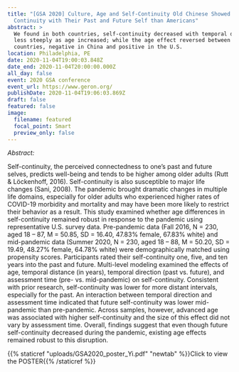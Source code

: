 ```yaml
---
title: "[GSA 2020] Culture, Age and Self-Continuity Old Chinese Showed Lower
  Continuity with Their Past and Future Self than Americans"
abstract: >
  We found in both countries, self-continuity decreased with temporal distance
  less steeply as age increased; while the age effect reversed between
  countries, negative in China and positive in the U.S. 
location: Philadelphia, PE
date: 2020-11-04T19:00:03.848Z
date_end: 2020-11-04T20:00:00.000Z
all_day: false
event: 2020 GSA conference
event_url: https://www.geron.org/
publishDate: 2020-11-04T19:06:03.869Z
draft: false
featured: false
image:
  filename: featured
  focal_point: Smart
  preview_only: false
---
```

*Abstract:*

Self-continuity, the perceived connectedness to one’s past and future selves, predicts well-being and tends to be higher among older adults (Rutt & Löckenhoff, 2016). Self-continuity is also susceptible to major life changes (Sani, 2008). The pandemic brought dramatic changes in multiple life domains, especially for older adults who experienced higher rates of COVID-19 morbidity and mortality and may have been more likely to restrict their behavior as a result. This study examined whether age differences in self-continuity remained robust in response to the pandemic using representative U.S. survey data. Pre-pandemic data (Fall 2016, N = 230, aged 18 – 87, M = 50.85, SD = 16.40, 47.83% female, 67.83% white) and mid-pandemic data (Summer 2020, N = 230, aged 18 – 88, M = 50.20, SD = 19.49, 48.27% female, 64.78% white) were demographically matched using propensity scores. Participants rated their self-continuity one, five, and ten years into the past and future. Multi-level modeling examined the effects of age, temporal distance (in years), temporal direction (past vs. future), and assessment time (pre- vs. mid-pandemic) on self-continuity. Consistent with prior research, self-continuity was lower for more distant intervals, especially for the past. An interaction between temporal direction and assessment time indicated that future self-continuity was lower mid-pandemic than pre-pandemic. Across samples, however, advanced age was associated with higher self-continuity and the size of this effect did not vary by assessment time. Overall, findings suggest that even though future self-continuity decreased during the pandemic, existing age effects remained robust to this disruption.

{{% staticref "uploads/GSA2020_poster_Yi.pdf" "newtab" %}}Click to view the POSTER{{% /staticref %}}
